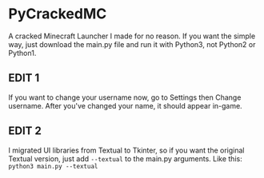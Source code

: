 # PyCrackedMC
A cracked Minecraft Launcher I made for no reason.
If you want the simple way, just download the main.py file and run it with Python3, not Python2 or Python1.

## EDIT 1
If you want to change your username now, go to Settings then Change username. After you've changed your name, it should appear in-game.

## EDIT 2
I migrated UI libraries from Textual to Tkinter, so if you want the original Textual version, just add `--textual` to the main.py arguments. Like this: `python3 main.py --textual`
